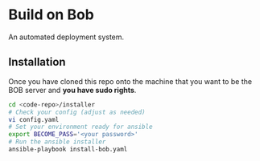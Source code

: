 # Build on Bob

An automated deployment system.

## Installation

Once you have cloned this repo onto the machine that you want to be the BOB server and **you have sudo rights**.
```bash
cd <code-repo>/installer
# Check your config (adjust as needed)
vi config.yaml
# Set your environment ready for ansible
export BECOME_PASS='<your password>'
# Run the ansible installer
ansible-playbook install-bob.yaml
```
